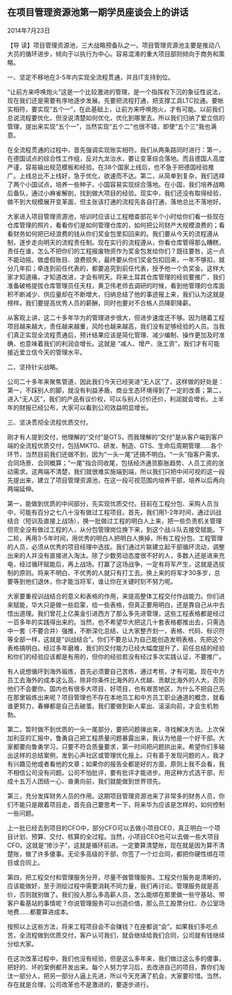 ## 在项目管理资源池第一期学员座谈会上的讲话

2014年7月23日



【导  读】项目管理资源池，三大战略预备队之一。项目管理资源池主要是推动八大员的循环进步，倾向于以执行为中心。容易混淆的重大项目部则倾向于商务和策略。



一、坚定不移地在3-5年内实现全流程贯通，并且IT支持到位。

“让前方来呼唤炮火”这是一个比较激进的管理，是一个指挥权下沉的象征性说法，现在我们还是需要有序地逐步发展。先要把流程打通，把支撑工具LTC拉通。要帐实相符，要实现“五个一”，在此基础上，让前方来呼唤炮火，才有可能。以前我们总说流程要优化，但没说清楚如何优化，优化到哪里去。所以我们归纳了爱立信的管理，提出来实现“五个一”，当然实现“五个二”也很不错，即使“五个三”我也满意。

在全流程贯通的过程中，首先强调实现账实相符。我们从两条路同时进行：第一，在德国试点的综合性工作组，反对九龙治水，要让变革综合落地。而且德国人高度严谨，容易输出规范模板和经验。在38个国家上线后，也不急于把德国经验推广。上线总比不上线好，急于优化，欲速而不达。第二，从简单到复杂，我们选择了两个小国试点，培养一些种子，小国容易实现综合落地。在小国，我们培养战略后备队，通过小麻雀解剖，找到做大项目的经验。现实中，我们还没有取得经验，做不到大规模展开变革面，但主张该打通的流程先各自打通，落地总比不落地好。

大家进入项目管理资源池，培训时应该让工程稽查部花半个小时给你们看一些现在仓库管理的照片，看看你们是如何管理仓库的，如何把公司财产大规模浪费的；看看财务如何把已经浪费的钱从你们奖金包里扣回来的。我们要从今天的流程遵从制，逐步走向明天的流程责任制。现在实行的流程遵从，你看仓库管得那么糟糕，责任在谁，怎么不把你们的工程报废物资作为奖金包发给你们？既往要咎，这一点不能动摇。做虚假账目、浪费损失，最终要从你们奖金包扣回来，一年不够扣，就分几年扣；牵连到前任代表的，都要追究到前任代表，授予他一个负奖金。这样大家才知道痛，才知道改进，才会有明天。将来土耳其仓库管理的经验要推广，我们准备破格提拔仓库管理员任天柱，黄卫伟老师去调研的时候，看到他管理的仓库面积不断减少、供应量却在不断增大，归纳总结了他的事迹报上来，我们认为这就是榜样。我们要提高优秀人员的薪酬，同时也要对不合格人员降职降薪。

从客观上讲，这二十多年华为的管理进步很大，但进步速度还不够。因为随着工程项目越来越大，责任越来越重，风险也越来越高，我们没有足够经验的人员。当我们真正实现全流程贯通后，预计结果应该是简化管理、减少编制、操作更加及时准确，也意味着我们的利润会增长。这就是 “减人、增产、涨工资”，我们才有可能接近爱立信今天的管理水平。

二、坚持针尖战略。

公司二十多年来聚焦管道，因此我们今天已经突进“无人区”了，这样做的好处是：第一，不踩别人的脚，就没有利益矛盾，商业生态环境得到了一定的改善；第二，进入“无人区”，我们的产品有议价权，可以与别人讨价还价，利润就会增长。上半年的财报已经公布，大家可以看到公司效益明显增长。

三、坚决贯彻全流程优质交付。

刚才有人提到交付，他理解的“交付”是GTS，而我理解的“交付”是从客户端到客户端的全流程优质交付，包括MKTG、研发、制造、GTS、生命后周期管理……各个环节，当然目前我们还做不到，因为“一头一尾”还搞不明白。“一头”指客户需求、合同场景、合同概算；“一尾”指合同收尾，包括经济通货膨胀趋势、人员工资的涨动需求。这两端不清楚，我们就很难实施端到端，所以我们只把中间可视的这一段先提出来，建立了项目管理资源池，在这一段可视范围内培养干部，培养以后再向两端延伸。

第一，能做到优质的中间部分，先实现优质交付。目前在工程分包、采购人员当中，可能有百分之七八十没有做过工程项目。首先，我们用1-2年时间，通过训战结合（短训及直接上战场），换一批做过工程的明白人上来，把一些负责机关管理但完全没有做过工程的人，从分包管理岗位换下来，到这个战斗队去接受赋能。下二轮，再用3-5年时间，用优秀的明白人把明白人换掉，所有工程分包、工程管理的人员，必须从优秀的项目经理中选拔。我们通过片联建立起干部循环流动，调整出来的人并没有直接进入淘汰。除了少数劳动态度很不好的人，多数人还是进来充电，经过循环赋能后，再上战场。打赢了这场战争，一定有将军产生，这就是选拔制的原则。将来不明白、不优秀的人就只有打工去。换上来的将军才30多岁，总要等到他们退休，你才能当将军，谁让你在关键时刻不努力呢。

大家要重视训战结合的意义和表格的作用，来提高整体工程交付作战能力。你们进来赋能，华大只是做一些启蒙，给一些表格，但真正要用明白，还是靠自己从中去悟出道理。我们曾花上亿美金引进西方了那么多先进管理，这些工程表格都是经过一百多年的实践得出来的。当然，也不希望华大把这几十套表格都推出去，只需选中一套（不要合并）强推，不断深化总结，让大家整齐划一，表格、代码、标识符等全部一样，这就是“训战结合”。你们不要总认为自己能创造发明表格，先把这个表格搞明白。经过多年磨难，我们的交付能力已经大幅度提升了，前任总结的经验和你们的经验应该都是有用的，但你的经验若没有经过多次实践认证，不要推广。

有人说想循环到海外锻炼，首先必须要自己苦练，通过考核，才有可能。现在中方员工去海外的成本这么高，除非你条件比海外的人优越、贡献比海外的人大，否则他们不会要你。国内也有很多大项目、好项目，也有艰苦地区，为什么不把自己先在那里锻炼出来呢？项目管理也不存在本地员工和中方员工职业通道的概念，就看谁更努力，春蝉都是自己去破茧。我们要做到新人辈出、滚滚向前，才会生机勃勃。

第二，暂时做不到优质的一头一尾部分，要把问题弹出来，寻找解决方法。上次保加利亚的汇报中，鲁勇自己把工程质量问题暴露出来，我认为他是一个好干部。大家都要向鲁勇学习，只要不符合质量要求，第一时间把问题拱出来。希望你们多输出这样的总结案例，发到心声社区或管理优化报上。只有善于发现问题的人，我才有兴趣见他或者看他的文章；如果你的报告全都是好的方面，原则上我不会看，我不相信公司没有问题。公司不怕批评，要有批评才能进步。用这种方式选干部，形成十五万人团结一心、奋勇向前，我们就能做到世界领先。

第三，充分发挥财务人员的作用。这期项目管理资源池来了非常多的财务人员，你们不能只是跟着项目走，首先自己要思考一下，将来华为应该是怎样的，如何控制一些问题。

上一批已经去到项目的CFO中，部分CFO可以去做小项目CEO，真正明白一个项目计划、预算、交付、核算的全过程。当然，小项目CEO也可以去做一些大项目CFO。这就是“掺沙子”，这就是循环前进。一定要算清楚账，现在就是因为算不清楚账，做了许多傻事。无论多高级的干部，你签了一个烂合同，都把你硬性绑在项目或合同上。

第四，把工程交付和管理服务分开，尽量不做管理服务。工程交付服务是清晰的，应该能做好，至于测绘过程中需要消耗不同力量，我们再讨论。管理服务就是高价，否则就别做了。我们投入那么多高薪人员，怎么能绑在那里做一些守基站、带客户看基站的事情呢？你说管理服务可以创造价值，那么员工股票分红、办公室场地费……都要算进成本。

按照以上这些方法，将来工程项目会不会赚钱？在座都说“会”。如果我们多吃点苦，全流程做到优质交付，客户认可我们，就会继续给我们合同，公司就有钱继续分给大家。

在这次改革过程中，我们也没有经验，但是这么多年来，我们做过这么多的傻事，把好的、坏的案例都开发出来。每个人努力学习后，去改进自己的项目，靠你们淘汰一部分人，把另一部分人逼上先进，所以今天充满了机会，大家要珍惜。当然，存在就是合理，公司改革也不是激进的，要逐步进行。
